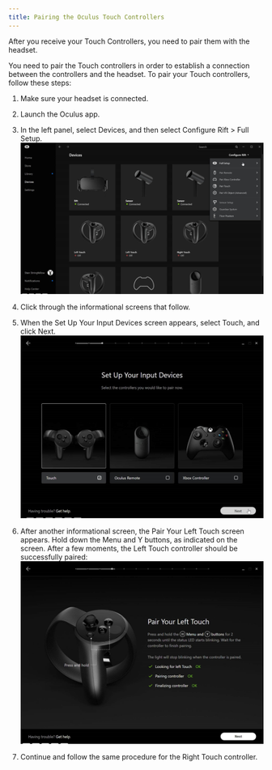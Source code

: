 ```yaml
---
title: Pairing the Oculus Touch Controllers
---
```


After you receive your Touch Controllers, you need to pair them with the headset.

You need to pair the Touch controllers in order to establish a connection between the controllers and the headset. To pair your Touch controllers, follow these steps:

1. Make sure your headset is connected.
2. Launch the Oculus app.
3. In the left panel, select Devices, and then select Configure Rift &gt; Full Setup. ![](/images/documentationpcsdklatestconceptspairing-touch-controllers-0.jpg)


4. Click through the informational screens that follow.
5. When the Set Up Your Input Devices screen appears, select Touch, and click Next. ![](/images/documentationpcsdklatestconceptspairing-touch-controllers-1.jpg)


6. After another informational screen, the Pair Your Left Touch screen appears. Hold down the Menu and Y buttons, as indicated on the screen. After a few moments, the Left Touch controller should be successfully paired: ![](/images/documentationpcsdklatestconceptspairing-touch-controllers-2.jpg)


7. Continue and follow the same procedure for the Right Touch controller.


